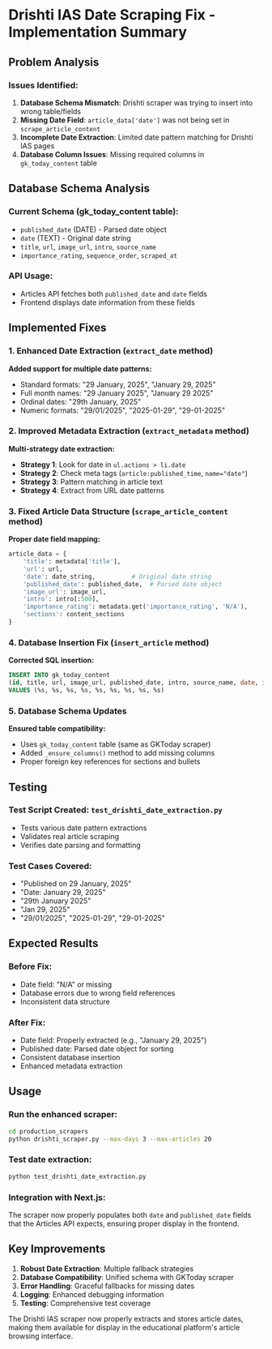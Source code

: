 # Drishti IAS Date Scraping Fix - Implementation Summary

## Problem Analysis

### Issues Identified:
1. **Database Schema Mismatch**: Drishti scraper was trying to insert into wrong table/fields
2. **Missing Date Field**: `article_data['date']` was not being set in `scrape_article_content`
3. **Incomplete Date Extraction**: Limited date pattern matching for Drishti IAS pages
4. **Database Column Issues**: Missing required columns in `gk_today_content` table

## Database Schema Analysis

### Current Schema (gk_today_content table):
- `published_date` (DATE) - Parsed date object
- `date` (TEXT) - Original date string
- `title`, `url`, `image_url`, `intro`, `source_name`
- `importance_rating`, `sequence_order`, `scraped_at`

### API Usage:
- Articles API fetches both `published_date` and `date` fields
- Frontend displays date information from these fields

## Implemented Fixes

### 1. Enhanced Date Extraction (`extract_date` method)
**Added support for multiple date patterns:**
- Standard formats: "29 January, 2025", "January 29, 2025"
- Full month names: "29 January 2025", "January 29 2025"  
- Ordinal dates: "29th January, 2025"
- Numeric formats: "29/01/2025", "2025-01-29", "29-01-2025"

### 2. Improved Metadata Extraction (`extract_metadata` method)
**Multi-strategy date extraction:**
- **Strategy 1**: Look for date in `ul.actions > li.date`
- **Strategy 2**: Check meta tags (`article:published_time`, `name="date"`)
- **Strategy 3**: Pattern matching in article text
- **Strategy 4**: Extract from URL date patterns

### 3. Fixed Article Data Structure (`scrape_article_content` method)
**Proper date field mapping:**
```python
article_data = {
    'title': metadata['title'],
    'url': url,
    'date': date_string,          # Original date string
    'published_date': published_date,  # Parsed date object
    'image_url': image_url,
    'intro': intro[:500],
    'importance_rating': metadata.get('importance_rating', 'N/A'),
    'sections': content_sections
}
```

### 4. Database Insertion Fix (`insert_article` method)
**Corrected SQL insertion:**
```sql
INSERT INTO gk_today_content 
(id, title, url, image_url, published_date, intro, source_name, date, importance_rating)
VALUES (%s, %s, %s, %s, %s, %s, %s, %s, %s)
```

### 5. Database Schema Updates
**Ensured table compatibility:**
- Uses `gk_today_content` table (same as GKToday scraper)
- Added `_ensure_columns()` method to add missing columns
- Proper foreign key references for sections and bullets

## Testing

### Test Script Created: `test_drishti_date_extraction.py`
- Tests various date pattern extractions
- Validates real article scraping
- Verifies date parsing and formatting

### Test Cases Covered:
- "Published on 29 January, 2025"
- "Date: January 29, 2025" 
- "29th January 2025"
- "Jan 29, 2025"
- "29/01/2025", "2025-01-29", "29-01-2025"

## Expected Results

### Before Fix:
- Date field: "N/A" or missing
- Database errors due to wrong field references
- Inconsistent data structure

### After Fix:
- Date field: Properly extracted (e.g., "January 29, 2025")
- Published date: Parsed date object for sorting
- Consistent database insertion
- Enhanced metadata extraction

## Usage

### Run the enhanced scraper:
```bash
cd production_scrapers
python drishti_scraper.py --max-days 3 --max-articles 20
```

### Test date extraction:
```bash
python test_drishti_date_extraction.py
```

### Integration with Next.js:
The scraper now properly populates both `date` and `published_date` fields that the Articles API expects, ensuring proper display in the frontend.

## Key Improvements

1. **Robust Date Extraction**: Multiple fallback strategies
2. **Database Compatibility**: Unified schema with GKToday scraper  
3. **Error Handling**: Graceful fallbacks for missing dates
4. **Logging**: Enhanced debugging information
5. **Testing**: Comprehensive test coverage

The Drishti IAS scraper now properly extracts and stores article dates, making them available for display in the educational platform's article browsing interface.